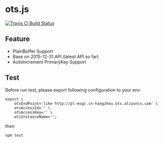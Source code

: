 # ots.js
[![Travis CI Build Status](https://travis-ci.org/im-js/ots.js.svg?branch=master)](https://travis-ci.org/im-js/ots.js/)

## Feature
* PlainBuffer Support
* Base on 2015-12-31 API (latest API so far)
* AutoIncrement PrimaryKey Support

## Test
Before run test, please export following configuration to your env
```shell
export \
    otsEndPoint='like http://pl-msgc.cn-hangzhou.ots.aliyuncs.com' \
    otsAccessId='' \
    otsAccessKey='' \
    otsInstanceName='';
```
then
```shell
npm test
```